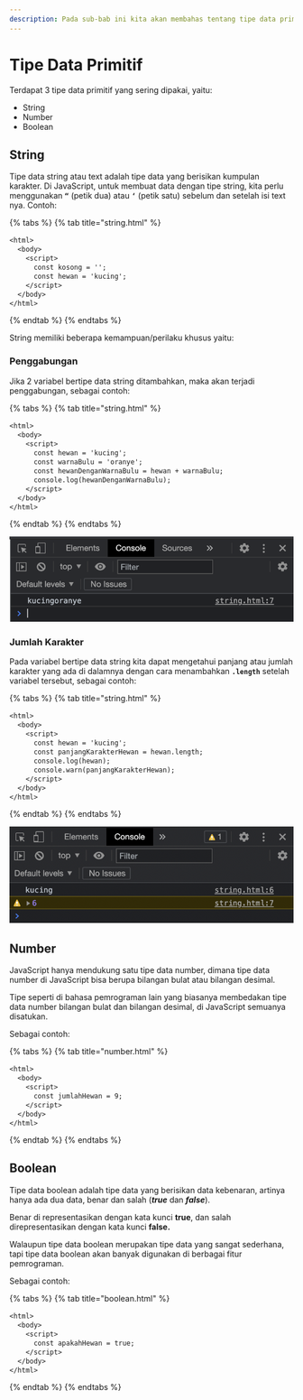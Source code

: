```yaml
---
description: Pada sub-bab ini kita akan membahas tentang tipe data primitif.
---
```


# Tipe Data Primitif

Terdapat 3 tipe data primitif yang sering dipakai, yaitu:

* String
* Number
* Boolean

## String

Tipe data string atau text adalah tipe data yang berisikan kumpulan karakter. Di JavaScript, untuk membuat data dengan tipe string, kita perlu menggunakan **`“`** \(petik dua\) atau **`‘`** \(petik satu\) sebelum dan setelah isi text nya. Contoh:

{% tabs %}
{% tab title="string.html" %}
```markup
<html>
  <body>
    <script>
      const kosong = '';
      const hewan = 'kucing';
    </script>
  </body>
</html>
```
{% endtab %}
{% endtabs %}

String memiliki beberapa kemampuan/perilaku khusus yaitu:

### Penggabungan

Jika 2 variabel bertipe data string ditambahkan, maka akan terjadi penggabungan, sebagai contoh:

{% tabs %}
{% tab title="string.html" %}
```markup
<html>
  <body>
    <script>
      const hewan = 'kucing';
      const warnaBulu = 'oranye';
      const hewanDenganWarnaBulu = hewan + warnaBulu;
      console.log(hewanDenganWarnaBulu);
    </script>
  </body>
</html>
```
{% endtab %}
{% endtabs %}

![](../.gitbook/assets/screen-shot-2021-07-04-at-12.00.45.png)

### Jumlah Karakter

Pada variabel bertipe data string kita dapat mengetahui panjang atau jumlah karakter yang ada di dalamnya dengan cara menambahkan **`.length`** setelah variabel tersebut, sebagai contoh:

{% tabs %}
{% tab title="string.html" %}
```markup
<html>
  <body>
    <script>
      const hewan = 'kucing';
      const panjangKarakterHewan = hewan.length;
      console.log(hewan);
      console.warn(panjangKarakterHewan);
    </script>
  </body>
</html>
```
{% endtab %}
{% endtabs %}

![](../.gitbook/assets/screen-shot-2021-07-04-at-12.09.23.png)

## Number

JavaScript hanya mendukung satu tipe data number, dimana tipe data number di JavaScript bisa berupa bilangan bulat atau bilangan desimal.

Tipe seperti di bahasa pemrograman lain yang biasanya membedakan tipe data number bilangan bulat dan bilangan desimal, di JavaScript semuanya disatukan.

Sebagai contoh:

{% tabs %}
{% tab title="number.html" %}
```markup
<html>
  <body>
    <script>
      const jumlahHewan = 9;
    </script>
  </body>
</html>
```
{% endtab %}
{% endtabs %}

## Boolean

Tipe data boolean adalah tipe data yang berisikan data kebenaran, artinya hanya ada dua data, benar dan salah \(_**true**_ dan _**false**_\).

Benar di representasikan dengan kata kunci **true**, dan salah direpresentasikan dengan kata kunci **false.**

Walaupun tipe data boolean merupakan tipe data yang sangat sederhana, tapi tipe data boolean akan banyak digunakan di berbagai fitur pemrograman.

Sebagai contoh:

{% tabs %}
{% tab title="boolean.html" %}
```markup
<html>
  <body>
    <script>
      const apakahHewan = true;
    </script>
  </body>
</html>
```
{% endtab %}
{% endtabs %}





